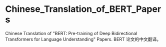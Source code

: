 # Chinese_Translation_of_BERT_Papers
Chinese Translation of "BERT: Pre-training of Deep Bidirectional Transformers for Language Understanding" Papers. BERT 论文的中文翻译。

